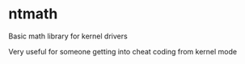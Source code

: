 # ntmath
Basic math library for kernel drivers

Very useful for someone getting into cheat coding from kernel mode
